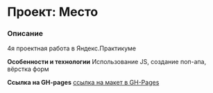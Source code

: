 # Проект: Место

### Описание

4я проектная работа в Яндекс.Практикуме

**Особенности и технологии**
Использование JS, создание поп-апа, вёрстка форм

**Ссылка на GH-pages**
[ссылка на макет в GH-Pages](https://tinypng.com/)
